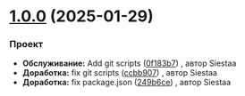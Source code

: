 # [1.0.0](https://github.com/nevybrown/zalup/compare?stype=tag&srev=v1.0.0&&ttype=tag&trev=) (2025-01-29)


### Проект

* **Обслуживание:** Add git scripts ([0f183b7](https://github.com/nevybrown/zalup/commit/0f183b7a942b35cbb5d102ce9126cb5bee4cbcb5))
, автор Siestaa
* **Доработка:** fix git scripts ([ccbb907](https://github.com/nevybrown/zalup/commit/ccbb9072d5e0a4b2f5dd4faa394ae939fd5617da))
, автор Siestaa
* **Доработка:** fix package.json ([249b6ce](https://github.com/nevybrown/zalup/commit/249b6ce09fb3e84315d387899d902ffffc189856))
, автор Siestaa

